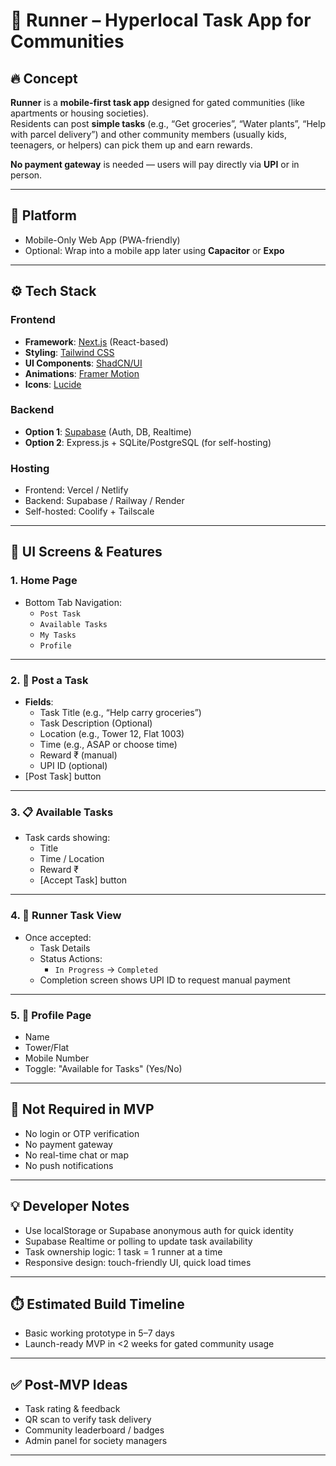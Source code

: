 # 🏃 Runner – Hyperlocal Task App for Communities

## 🔥 Concept

**Runner** is a **mobile-first task app** designed for gated communities (like apartments or housing societies).  
Residents can post **simple tasks** (e.g., “Get groceries”, “Water plants”, “Help with parcel delivery”) and other community members (usually kids, teenagers, or helpers) can pick them up and earn rewards.  

**No payment gateway** is needed — users will pay directly via **UPI** or in person.

---

## 📱 Platform

- Mobile-Only Web App (PWA-friendly)
- Optional: Wrap into a mobile app later using **Capacitor** or **Expo**

---

## ⚙️ Tech Stack

### Frontend
- **Framework**: [Next.js](https://nextjs.org/) (React-based)
- **Styling**: [Tailwind CSS](https://tailwindcss.com/)
- **UI Components**: [ShadCN/UI](https://ui.shadcn.com/)
- **Animations**: [Framer Motion](https://www.framer.com/motion/)
- **Icons**: [Lucide](https://lucide.dev/)

### Backend
- **Option 1**: [Supabase](https://supabase.com/) (Auth, DB, Realtime)
- **Option 2**: Express.js + SQLite/PostgreSQL (for self-hosting)

### Hosting
- Frontend: Vercel / Netlify
- Backend: Supabase / Railway / Render
- Self-hosted: Coolify + Tailscale

---

## 🧩 UI Screens & Features

### 1. Home Page
- Bottom Tab Navigation:
  - `Post Task`
  - `Available Tasks`
  - `My Tasks`
  - `Profile`

---

### 2. 📝 Post a Task
- **Fields**:
  - Task Title (e.g., “Help carry groceries”)
  - Task Description (Optional)
  - Location (e.g., Tower 12, Flat 1003)
  - Time (e.g., ASAP or choose time)
  - Reward ₹ (manual)
  - UPI ID (optional)
- [Post Task] button

---

### 3. 📋 Available Tasks
- Task cards showing:
  - Title
  - Time / Location
  - Reward ₹
  - [Accept Task] button

---

### 4. 🚀 Runner Task View
- Once accepted:
  - Task Details
  - Status Actions:
    - `In Progress` → `Completed`
  - Completion screen shows UPI ID to request manual payment

---

### 5. 👤 Profile Page
- Name
- Tower/Flat
- Mobile Number
- Toggle: "Available for Tasks" (Yes/No)

---

## 🚫 Not Required in MVP

- No login or OTP verification
- No payment gateway
- No real-time chat or map
- No push notifications

---

## 💡 Developer Notes

- Use localStorage or Supabase anonymous auth for quick identity
- Supabase Realtime or polling to update task availability
- Task ownership logic: 1 task = 1 runner at a time
- Responsive design: touch-friendly UI, quick load times

---

## ⏱️ Estimated Build Timeline

- Basic working prototype in 5–7 days
- Launch-ready MVP in <2 weeks for gated community usage

---

## ✅ Post-MVP Ideas

- Task rating & feedback
- QR scan to verify task delivery
- Community leaderboard / badges
- Admin panel for society managers

---